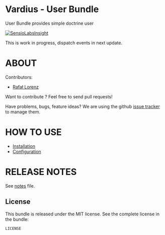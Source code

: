Vardius - User Bundle
======================================

User Bundle provides simple doctrine user

[![SensioLabsInsight](https://insight.sensiolabs.com/projects/6fa73f37-04c8-493c-b690-55c85de3f6da/big.png)](https://insight.sensiolabs.com/projects/6fa73f37-04c8-493c-b690-55c85de3f6da)

This is work in progress, dispatch events in next update.

ABOUT
==================================================
Contributors:

* [Rafał Lorenz](http://rafallorenz.com)

Want to contribute ? Feel free to send pull requests!

Have problems, bugs, feature ideas?
We are using the github [issue tracker](https://github.com/vardius/user-bundle/issues) to manage them.

HOW TO USE
==================================================

* [Installation](https://github.com/Vardius/user-bundle/blob/master/Resources/doc/installation.md)
* [Configuration](https://github.com/Vardius/user-bundle/blob/master/Resources/doc/configuration.md)

RELEASE NOTES
==================================================
See [notes](https://github.com/Vardius/user-bundle/blob/master/Resources/doc/notes.md) file.

License
-------

This bundle is released under the MIT license. See the complete license in the bundle:

    LICENSE
